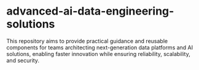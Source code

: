 # advanced-ai-data-engineering-solutions
This repository aims to provide practical guidance and reusable components for teams architecting next-generation data platforms and AI solutions, enabling faster innovation while ensuring reliability, scalability, and security.
